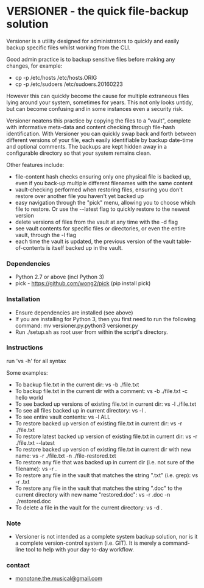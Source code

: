 # VERSIONER  - the quick file-backup solution #

Versioner is a utility designed for administrators to quickly and easily backup specific files whilst working from the CLI.

Good admin practice is to backup sensitive files before making any changes, for example:

* cp -p /etc/hosts /etc/hosts.ORIG
* cp -p /etc/sudoers /etc/sudoers.20160223

However this can quickly become the cause for multiple extraneous files lying around your system, sometimes for years. This not only looks untidy, but can become confusing and in some instances even a security risk.

Versioner neatens this practice by copying the files to a "vault", complete with informative meta-data and content checking through file-hash identification. With Versioner you can quickly swap back and forth between different versions of your file, each easily identifiable by backup date-time and optional comments. The backups are kept hidden away in a configurable directory so that your system remains clean.

Other features include:

 - file-content hash checks ensuring only one physical file is backed up, even if you back-up multiple different filenames with the same content
 - vault-checking performed when restoring files, ensuring you don't restore over another file you haven't yet backed up 
 - easy navigation through the "pick" menu, allowing you to choose which file to restore. Or use the --latest flag to quickly restore to the newest version
 - delete versions of files from the vault at any time with the -d flag
 - see vault contents for specific files or directories, or even the entire vault, through the -l flag
 - each time the vault is updated, the previous version of the vault table-of-contents is itself backed up in the vault.

### Dependencies ###

* Python 2.7 or above (incl Python 3)
* pick - https://github.com/wong2/pick (pip install pick)

### Installation ###

* Ensure dependencies are installed (see above)
* If you are installing for Python 3, then you first need to run the following command: mv versioner.py.python3 versioner.py
* Run ./setup.sh as root user from within the script's directory.

### Instructions ###

run 'vs -h' for all syntax

Some examples:

* To backup file.txt in the current dir: vs -b ./file.txt
* To backup file.txt in the current dir with a comment: vs -b ./file.txt -c hello world
* To see backed up versions of existing file.txt in current dir: vs -l ./file.txt
* To see all files backed up in current directory: vs -l .
* To see entire vault contents: vs -l ALL
* To restore backed up version of existing file.txt in current dir: vs -r ./file.txt
* To restore latest backed up version of existing file.txt in current dir: vs -r ./file.txt --latest
* To restore backed up version of existing file.txt in current dir with new name: vs -r ./file.txt -n ./file-restored.txt
* To restore any file that was backed up in current dir (i.e. not sure of the filename): vs -r .
* To restore any file in the vault that matches the string ".txt" (i.e. grep): vs -r .txt
* To restore any file in the vault that matches the string ".doc" to the current directory with new name "restored.doc": vs -r .doc -n ./restored.doc
* To delete a file in the vault for the current directory: vs -d .

### Note ###

* Versioner is not intended as a complete system backup solution, nor is it a complete version-control system (i.e. GIT). It is merely a command-line tool to help with your day-to-day workflow.

### contact ###

* monotone.the.musical@gmail.com
